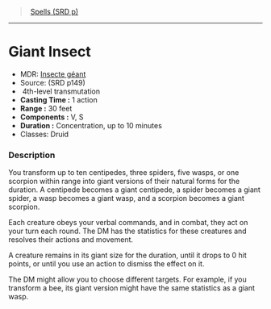 ﻿---
!SpellItem
Family: SpellVO
Name: Giant Insect
Type: transmutation
Level: 4
CastingTime: 1 action
Range: 30 feet
Components: V, S
Duration: Concentration, up to 10 minutes
Classes: Druid
Source: (SRD p149)
AltName: '[Insecte géant](hd_spells_insecte_geant.md)'
Id: spells_vo.md#giant-insect
ParentLink: spells_vo.md#spells-srd-p
ParentName: Spells (SRD p)
NameLevel: 1
Attributes:
  Name: Giant Insect
  Markdown: >+
    # <!--Name-->Giant Insect<!--/Name-->


    - MDR: <!--AltName-->[Insecte géant](hd_spells_insecte_geant.md)<!--/AltName-->

    - Source: <!--Source-->(SRD p149)<!--/Source-->

    -  <!--Level-->4<!--/Level-->th-level <!--Type-->transmutation<!--/Type-->

    - **Casting Time :** <!--CastingTime-->1 action<!--/CastingTime-->

    - **Range :** <!--Range-->30 feet<!--/Range-->

    - **Components :** <!--Components-->V, S<!--/Components-->

    - **Duration :** <!--Duration-->Concentration, up to 10 minutes<!--/Duration-->

    - Classes: <!--Classes-->Druid<!--/Classes-->


    ### Description


    You transform up to ten centipedes, three spiders, five wasps, or one scorpion within range into giant versions of their natural forms for the duration. A centipede becomes a giant centipede, a spider becomes a giant spider, a wasp becomes a giant wasp, and a scorpion becomes a giant scorpion.


    Each creature obeys your verbal commands, and in combat, they act on your turn each round. The DM has the statistics for these creatures and resolves their actions and movement.


    A creature remains in its giant size for the duration, until it drops to 0 hit points, or until you use an action to dismiss the effect on it.


    The DM might allow you to choose different targets. For example, if you transform a bee, its giant version might have the same statistics as a giant wasp.

  AltName: '[Insecte géant](hd_spells_insecte_geant.md)'
  Source: (SRD p149)
  Level: 4
  Type: transmutation
  CastingTime: 1 action
  Range: 30 feet
  Components: V, S
  Duration: Concentration, up to 10 minutes
  Classes: Druid
AttributesDictionary: >+
  Name: Giant Insect

  Markdown: >+

    # <!--Name-->Giant Insect<!--/Name-->





    - MDR: <!--AltName-->[Insecte géant](hd_spells_insecte_geant.md)<!--/AltName-->



    - Source: <!--Source-->(SRD p149)<!--/Source-->



    -  <!--Level-->4<!--/Level-->th-level <!--Type-->transmutation<!--/Type-->



    - **Casting Time :** <!--CastingTime-->1 action<!--/CastingTime-->



    - **Range :** <!--Range-->30 feet<!--/Range-->



    - **Components :** <!--Components-->V, S<!--/Components-->



    - **Duration :** <!--Duration-->Concentration, up to 10 minutes<!--/Duration-->



    - Classes: <!--Classes-->Druid<!--/Classes-->





    ### Description





    You transform up to ten centipedes, three spiders, five wasps, or one scorpion within range into giant versions of their natural forms for the duration. A centipede becomes a giant centipede, a spider becomes a giant spider, a wasp becomes a giant wasp, and a scorpion becomes a giant scorpion.





    Each creature obeys your verbal commands, and in combat, they act on your turn each round. The DM has the statistics for these creatures and resolves their actions and movement.





    A creature remains in its giant size for the duration, until it drops to 0 hit points, or until you use an action to dismiss the effect on it.





    The DM might allow you to choose different targets. For example, if you transform a bee, its giant version might have the same statistics as a giant wasp.



  AltName: '[Insecte géant](hd_spells_insecte_geant.md)'

  Source: (SRD p149)

  Level: 4

  Type: transmutation

  CastingTime: 1 action

  Range: 30 feet

  Components: V, S

  Duration: Concentration, up to 10 minutes

  Classes: Druid

---
> [Spells (SRD p)](srd_spells.md)

---

# Giant Insect

- MDR: [Insecte géant](hd_spells_insecte_geant.md)
- Source: (SRD p149)
-  4th-level transmutation
- **Casting Time :** 1 action
- **Range :** 30 feet
- **Components :** V, S
- **Duration :** Concentration, up to 10 minutes
- Classes: Druid

### Description

You transform up to ten centipedes, three spiders, five wasps, or one scorpion within range into giant versions of their natural forms for the duration. A centipede becomes a giant centipede, a spider becomes a giant spider, a wasp becomes a giant wasp, and a scorpion becomes a giant scorpion.

Each creature obeys your verbal commands, and in combat, they act on your turn each round. The DM has the statistics for these creatures and resolves their actions and movement.

A creature remains in its giant size for the duration, until it drops to 0 hit points, or until you use an action to dismiss the effect on it.

The DM might allow you to choose different targets. For example, if you transform a bee, its giant version might have the same statistics as a giant wasp.

